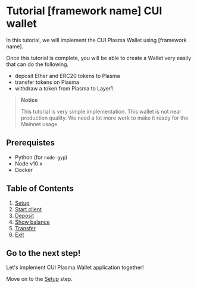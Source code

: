 # Tutorial [framework name] CUI wallet

In this tutorial, we will implement the CUI Plasma Wallet using [framework name].

Once this tutorial is complete, you will be able to create a Wallet very easily that can do the following.

- deposit Ether and ERC20 tokens to Plasma
- transfer tokens on Plasma
- withdraw a token from Plasma to Layer1

> **Notice**
>
> This tutorial is very simple implementation. This wallet is not near production quality. We need a lot more work to make it ready for the Mainnet usage.

## Prerequistes

- Python (for `node-gyp`)
- Node v10.x
- Docker

## Table of Contents

1. [Setup](/tutorial/cui-wallet/setup.md)
2. [Start client](/tutorial/cui-wallet/start-client.md)
3. [Deposit](/tutorial/cui-wallet/deposit.md)
4. [Show balance](/tutorial/cui-wallet/show-balance.md)
5. [Transfer](/tutorial/cui-wallet/transfer.md)
6. [Exit](/tutorial/cui-wallet/exit.md)

## Go to the next step!

Let's implement CUI Plasma Wallet application together!

Move on to the [Setup](/tutorial/cui-wallet/setup.md) step.

